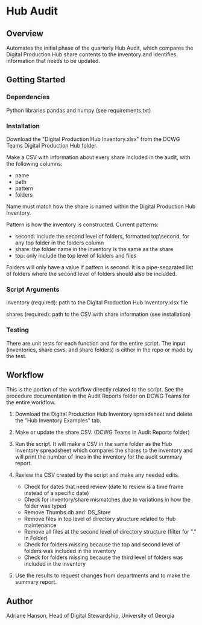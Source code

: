 # Hub Audit

## Overview

Automates the initial phase of the quarterly Hub Audit, which compares the Digital Production Hub share contents 
to the inventory and identifies information that needs to be updated.

## Getting Started

### Dependencies

Python libraries pandas and numpy (see requirements.txt)

### Installation

Download the "Digital Production Hub Inventory.xlsx" from the DCWG Teams Digital Production Hub folder.

Make a CSV with information about every share included in the audit, with the following columns:
- name
- path
- pattern
- folders

Name must match how the share is named within the Digital Production Hub Inventory.

Pattern is how the inventory is constructed. Current patterns:
- second: include the second level of folders, formatted top\second, for any top folder in the folders column
- share: the folder name in the inventory is the same as the share
- top: only include the top level of folders and files

Folders will only have a value if pattern is second. 
It is a pipe-separated list of folders where the second level of folders should also be included.

### Script Arguments

inventory (required): path to the Digital Production Hub Inventory.xlsx file

shares (required): path to the CSV with share information (see installation)

### Testing

There are unit tests for each function and for the entire script.
The input (inventories, share csvs, and share folders) is either in the repo or made by the test.

## Workflow

This is the portion of the workflow directly related to the script.
See the procedure documentation in the Audit Reports folder on DCWG Teams for the entire workflow.

1. Download the Digital Production Hub Inventory spreadsheet and delete the "Hub Inventory Examples" tab.
   

2. Make or update the share CSV. (DCWG Teams in Audit Reports folder) 
   
3. Run the script. 
   It will make a CSV in the same folder as the Hub Inventory spreadsheet which compares the shares to the inventory 
   and will print the number of lines in the inventory for the audit summary report.
   
4. Review the CSV created by the script and make any needed edits. 
   - Check for dates that need review (date to review is a time frame instead of a specific date) 
   - Check for inventory/share mismatches due to variations in how the folder was typed
   - Remove Thumbs.db and .DS_Store
   - Remove files in top level of directory structure related to Hub maintenance
   - Remove all files at the second level of directory structure (filter for "." in Folder)
   - Check for folders missing because the top and second level of folders was included in the inventory
   - Check for folders missing because the third level of folders was included in the inventory
   
5. Use the results to request changes from departments and to make the summary report.

## Author

Adriane Hanson, Head of Digital Stewardship, University of Georgia